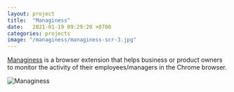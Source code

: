 ```yaml
---
layout: project
title:  "Managiness"
date:   2021-01-19 09:29:20 +0700
categories: projects
image: "/managiness/managiness-scr-3.jpg"
---
```

[Managiness][managiness-url] is a browser extension that helps business or product owners to monitor the activity of their employees/managers in the Chrome browser.

<img src="/managiness/managiness-scr-3.jpg" alt="Managiness">


[managiness-url]: https://managiness.carrd.co/